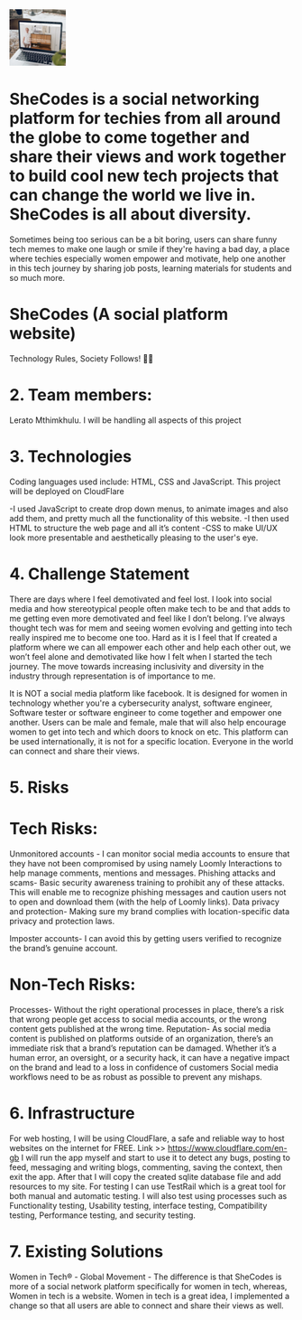 <img src="images/shortcut-1.png">


# SheCodes is a social networking platform for techies from all around the globe to come together and share their views and work together to build cool new tech projects that can change the world we live in. SheCodes is all about diversity.
Sometimes being too serious can be a bit boring, users can share funny tech memes to make one laugh or smile if they're having a bad day, a place where techies especially women empower and motivate, help one another in this tech journey by sharing job posts, learning materials for students and so much more.

 # SheCodes (A social platform website)
Technology Rules, Society Follows! 🧑‍💻

# 2. Team members:
Lerato Mthimkhulu.
I will be handling all aspects of this project

# 3. Technologies
Coding languages used include:  HTML, CSS and JavaScript.
This project will be deployed on CloudFlare

-I used JavaScript to create drop down menus, to animate images and also add them,  and pretty much all the functionality of this website.
-I then used HTML to structure the web page and all it’s content
-CSS to make UI/UX look more presentable and aesthetically pleasing to the user's eye.

# 4. Challenge Statement
There are days where I feel demotivated and feel lost. I look into social media and how stereotypical people often make tech to be and that adds to me getting even more demotivated and feel like I don’t belong. I’ve always thought tech was for mem and seeing women evolving and getting into tech really inspired me to become one too. Hard as it is I feel that If  created a platform where we can all empower each other and help each other out, we won’t feel alone and demotivated like how I felt when I started the tech journey. The move towards increasing inclusivity and diversity in the industry through representation is of importance to me.

It is NOT  a social media platform like facebook. It is designed for women in technology whether you're a cybersecurity analyst, software engineer, Software tester or software engineer to come together and empower one another. Users can be male and female, male that will also help encourage women to get into tech and which doors to knock on etc. This platform can  be used internationally, it is not for a specific location. Everyone in the world can connect and share their views.

# 5. Risks

# Tech Risks:
Unmonitored accounts - I can monitor social media accounts to ensure that they have not been compromised by using namely Loomly Interactions to help manage comments, mentions and messages.
Phishing attacks and scams-  Basic security awareness training to prohibit any of these attacks. This will enable me to recognize phishing messages and caution users not to open and download them (with the help of Loomly links).
Data privacy  and protection-  Making sure my brand complies with location-specific data privacy and protection laws.

Imposter accounts-  I can avoid this by getting users verified to recognize the brand’s genuine account.


# Non-Tech Risks:
Processes- Without the right operational processes in place, there’s a risk that wrong people get access to social media accounts, or the wrong content gets published at the wrong time.
Reputation- As social media content is published on platforms outside of an organization, there’s an immediate risk that a brand’s reputation can be damaged. Whether it’s a human error, an oversight, or a security hack, it can have a negative impact on the brand and lead to a loss in confidence of customers Social media workflows need to be as robust as possible to prevent any mishaps.

# 6. Infrastructure
For web hosting, I will be using CloudFlare, a safe and reliable  way  to host websites on the internet for FREE.
      Link >> https://www.cloudflare.com/en-gb
I will  run the app myself and start to use it to detect any bugs, posting to feed, messaging and writing blogs, commenting, saving the context, then exit the app. After that I will copy the created sqlite database file and add resources to my site. 
For testing I can use TestRail which is a great tool for both manual and automatic testing.
I will  also test using processes such as Functionality testing, Usability testing, interface testing, Compatibility testing, Performance testing, and security testing.

# 7. Existing Solutions
Women in Tech® - Global Movement -  The difference is that SheCodes is more of a social network platform specifically for women in tech, whereas, Women in tech is a website.
Women in tech is a great idea, I implemented a change so that all users are able to connect and share their views as well.
